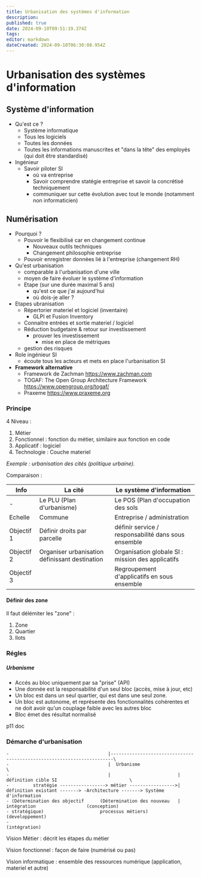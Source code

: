 ```yaml
---
title: Urbanisation des systèmes d'information
description: 
published: true
date: 2024-09-10T09:51:19.374Z
tags: 
editor: markdown
dateCreated: 2024-09-10T06:30:08.954Z
---
```


# Urbanisation des systèmes d'information

## Système d'information

- Qu'est ce ?
	- Système informatique
	- Tous les logiciels
	- Toutes les données
	- Toutes les informations manuscrites et "dans la tête" des employés (qui doit être standardisé)
- Ingénieur
	- Savoir piloter SI
		- où va entreprise
		- Savoir comprendre statégie entreprise et savoir la concrétisé techniquement
		- communiquer sur cette évolution avec tout le monde (notamment non informaticien)

## Numérisation

- Pourquoi ?
	- Pouvoir le flexibilisé car en changement continue
		- Nouveaux outils techniques
		- Changement philosophie entreprise
	- Pouvoir enregistrer données lié à l'entreprise (changement RH)
- Qu'est urbanisation
	- comparable à l'urbanisation d'une ville
	- moyen de faire évoluer le système d'information
	- Etape (sur une durée maximal 5 ans)
		- qu'est ce que j'ai aujourd'hui
		- où dois-je aller ?
- Etapes ubranisation
	- Répertorier materiel et logiciel (inventaire)
		- GLPI et Fusion Inventory
	- Connaitre entrées et sortie materiel / logiciel
	- Réduction budgetaire & retour sur investissement
		- prouver les investissement
			- mise en place de métriques
	- gestion des risques
- Role ingénieur SI
	- écoute tous les acteurs et mets en place l'urbanisation SI
- **Framework alternative**
	- Framework de Zachman https://www.zachman.com
	- TOGAF: The Open Group Architecture Framework https://www.opengroup.org/togaf/
	- Praxeme https://www.praxeme.org

### Principe

4 Niveau :

1. Métier
2. Fonctionnel : fonction du métier, similaire aux fonction en code
3. Applicatif : logiciel
4. Technologie : Couche materiel

*Exemple : urbanisation des cités (politique urbaine).*

Comparaison :

Info | La cité | Le système d'information
--|--|--
- | Le PLU (Plan d'urbanisme) | Le POS (Plan d'occupation des sols
Echelle | Commune | Entreprise / administration
Objectif 1 | Définir droits par parcelle | définir service / responsabilité dans sous ensemble
Objectif 2 | Organiser urbanisation définissant destination | Organisation globale SI : mission des applicatifs
Objectif 3 |  | Regroupement d'applicatifs en sous ensemble | Regroupement d'applicatif en sous ensemble

#### Définir des zone

Il faut délémiter les "zone" :

1. Zone
2. Quartier
3. Ilots

### Régles

##### Urbanisme

- Accés au bloc uniquement par sa "prise" (API)
- Une donnée est la responsabilité d'un seul bloc (accès, mise à jour, etc)
- Un bloc est dans un seul quartier, qui est dans une seul zone.
- Un bloc est autonome, et représente des fonctionnalités cohérentes et ne doit avoir qu'un couplage faible avec les autres bloc
- Bloc émet des résultat normalisé

p11 doc

### Démarche d'urbanisation

```
-                                     |-----------------------------------------------------------------------\
-                                     |  Urbanisme                                                             \
-                                     |                         | définition cible SI                           \
-         stratégie -----------------> métier ----------------->| définition existant -------> -Architecture -------> Système d'information
- (Détermination des objectif      (Détermination des nouveau   | intégration                   (conception)
- stratégique)                     processus métiers)                                           (developpement)
-                                                                                               (intégration)
```

Vision Métier : décrit les étapes du métier

Vision fonctionnel : façon de faire (numérisé ou pas)

Vision informatique : ensemble des ressources numérique (application, materiel et autre)









